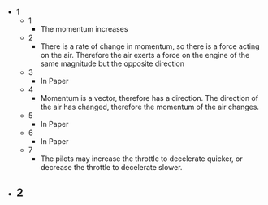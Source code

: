 - 1
	- 1
		- The momentum increases
	- 2
		- There is a rate of change in momentum, so there is a force acting on the air. Therefore the air exerts a force on the engine of the same magnitude but the opposite direction
	- 3
		- In Paper
	- 4
		- Momentum is a vector, therefore has a direction. The direction of the air has changed, therefore the momentum of the air changes.
	- 5
		- In Paper
	- 6
		- In Paper
	- 7
		- The pilots may increase the throttle to decelerate quicker, or decrease the throttle to decelerate slower.
- 2
	- 